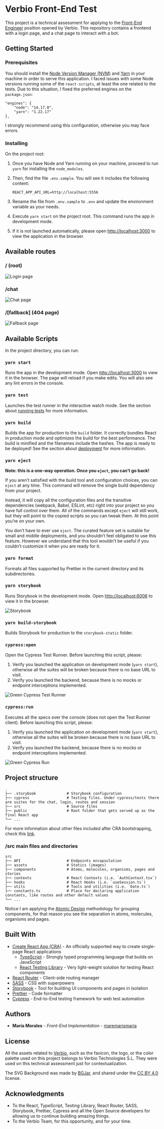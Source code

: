 # Verbio Front-End Test

This project is a technical assessment for applying to the [Front-End Engineer](https://www.verbio.com/jobs/frontend-engineer) position opened by Verbio. 
This repository contains a frontend with a login page, and a chat page to interact with a bot.

## Getting Started

### Prerequisites

You should install the [Node Version Manager (NVM)](https://github.com/nvm-sh/nvm) and [Yarn](https://yarnpkg.com/) in your machine in order to serve this application.
I faced issues with some Node versions running some of the `react-scripts`, at least the one related to the tests.
Due to this situation, I fixed the preferred engines on the `package.json`:

```
"engines": {
    "node": "14.17.0",
    "yarn": "1.22.17"
},
```

I strongly recommend using this configuration, otherwise you may face errors.

### Installing

On the project root:

1. Once you have Node and Yarn running on your machine, proceed to run `yarn` for installing the `node_modules`.
2. Then, find the file `.env.sample`. You will see it includes the following content:

    ```
    REACT_APP_API_URL=http://localhost:5556
    ```

3. Rename the file from `.env.sample` to `.env` and update the environment variable as your needs.
4. Execute `yarn start` on the project root. This command runs the app in development mode.
5. If it is not launched automatically, please open [http://localhost:3000](http://localhost:3000) to view the application in the browser.

## Available routes

### / (root)

![Login page](src/assets/readme/login.png)

### /chat

![Chat page](src/assets/readme/chat.png)

### /[fallback] (404 page)

![Fallback page](src/assets/readme/404.png)

## Available Scripts

In the project directory, you can run:

### `yarn start`

Runs the app in the development mode. Open [http://localhost:3000](http://localhost:3000) to view it in the browser. The page will reload if you make edits. You will also see any lint errors in the console.

### `yarn test`

Launches the test runner in the interactive watch mode. See the section about [running tests](https://facebook.github.io/create-react-app/docs/running-tests) for more information.

### `yarn build`

Builds the app for production to the `build` folder. It correctly bundles React in production mode and optimizes the build for the best performance. The build is minified and the filenames include the hashes. The app is ready to be deployed! See the section about [deployment](https://facebook.github.io/create-react-app/docs/deployment) for more information.

### `yarn eject`

**Note: this is a one-way operation. Once you `eject`, you can’t go back!**

If you aren’t satisfied with the build tool and configuration choices, you can `eject` at any time. This command will remove the single build dependency from your project. 

Instead, it will copy all the configuration files and the transitive dependencies (webpack, Babel, ESLint, etc) right into your project so you have full control over them. All of the commands except `eject` will still work, but they will point to the copied scripts so you can tweak them. At this point you’re on your own.

You don’t have to ever use `eject`. The curated feature set is suitable for small and middle deployments, and you shouldn’t feel obligated to use this feature. However we understand that this tool wouldn’t be useful if you couldn’t customize it when you are ready for it.

### `yarn format`

Formats all files supported by Prettier in the current directory and its subdirectories. 

### `yarn storybook`

Runs Storybook in the development mode. Open [http://localhost:6006](http://localhost:6006) to view it in the browser.

![Storybook](src/assets/readme/storybook.png)

### `yarn build-storybook`

Builds Storybook for production to the `storybook-static` folder.

### `cypress:open`

Open the Cypress Test Runner. Before launching this script, please:

1. Verify you launched the application on development mode (`yarn start`), otherwise all the suites will be broken because there is no base URL to visit.
2. Verify you launched the backend, because there is no mocks or endpoint interceptions implemented.

![Green Cypress Test Runner](src/assets/readme/cypress.png)

### `cypress:run`

Executes all the specs over the console (does not open the Test Runner client). Before launching this script, please:

1. Verify you launched the application on development mode (`yarn start`), otherwise all the suites will be broken because there is no base URL to visit.
2. Verify you launched the backend, because there is no mocks or endpoint interceptions implemented.

![Green Cypress Run](src/assets/readme/cypress-run.png)

## Project structure
    .
    ├── .storybook              # Storybook configuration
    ├── cypress                 # Testing files. Under cypress/tests there are suites for the chat, login, routes and session
    ├── src                     # Source files
    ├── public                  # Root folder that gets served up as the final React app
    └── ...

For more information about other files included after CRA bootstrapping, check this [link](https://medium.com/@abesingh1/create-react-app-files-folders-structure-explained-df24770f8562).

### /src main files and directories

    src
    ├── API                     # Endpoints encapsulation
    ├── assets                  # Statics (images)
    ├── components              # Atoms, molecules, organisms, pages and stories
    ├── contexts                # React Contexts (i.e. `AuthContext.tsx`)
    ├── hooks                   # React Hooks (i.e. `useSession.ts`)
    ├── utils                   # Tools and utilities (i.e. `Date.ts`)
    ├── constants.ts            # Place for declaring application constants, like routes and other default values
    └── ...

Notice I am applying the [Atomic Design](https://bradfrost.com/blog/post/atomic-web-design/) methodology for grouping components, 
for that reason you see the separation in atoms, molecules, organisms and pages.

## Built With

- [Create React App (CRA)](https://github.com/facebook/create-react-app) - An officially supported way to create single-page React applications
  - [TypeScript](https://www.typescriptlang.org) - Strongly typed programming language that builds on JavaScript
  - [React Testing Library](https://testing-library.com/docs/react-testing-library/intro) - Very light-weight solution for testing React components
- [React Router](https://reactrouter.com/) - Client-side routing manager
- [SASS](https://sass-lang.com) - CSS with superpowers
- [Storybook](https://storybook.js.org/) - Tool for building UI components and pages in isolation
- [Prettier](https://prettier.io/) - Code formatter
- [Cypress](https://www.cypress.io/) - End-to-End testing framework for web test automation

## Authors

* **María Morales** - *Front-End Implementation* - [maremarismaria](https://github.com/maremarismaria)

## License

All the assets related to [Verbio](https://www.verbio.com/), such as the favicon, the logo, or the color palette used on this project belongs to Verbio Technologies S.L.
They were used on this technical assessment just for contextualization.

The SVG Background was made by [BGJar](https://bgjar.com), and shared under the [CC BY 4.0](https://creativecommons.org/licenses/by/4.0/) license.

## Acknowledgments

* To the React, TypeScript, Testing Library, React Router, SASS, Storybook, Prettier, Cypress and all the Open Source developers for allowing us to continue building amazing things.
* To the Verbio Team, for this opportunity, and for your time.
